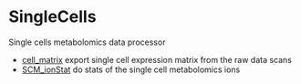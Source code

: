 # SingleCells

Single cells metabolomics data processor

+ [cell_matrix](SingleCells/cell_matrix.1) export single cell expression matrix from the raw data scans
+ [SCM_ionStat](SingleCells/SCM_ionStat.1) do stats of the single cell metabolomics ions
